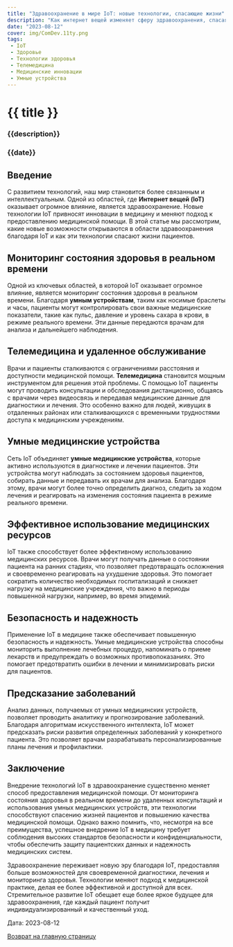 ```yaml
---
title: "Здравоохранение в мире IoT: новые технологии, спасающие жизни"
description: "Как интернет вещей изменяет сферу здравоохранения, спасая жизни пациентов и улучшая качество медицинской помощи."
date: "2023-08-12"
cover: img/ComDev.11ty.png
tags:
 - IoT
 - Здоровье
 - Технологии здоровья
 - Телемедицина
 - Медицинские инновации
 - Умные устройства
---
```

# {{ title }}
### {{description}}
### {{date}}

## Введение

С развитием технологий, наш мир становится более связанным и интеллектуальным. Одной из областей, где **Интернет вещей (IoT)** оказывает огромное влияние, является здравоохранение. Новые технологии IoT привносят инновации в медицину и меняют подход к предоставлению медицинской помощи. В этой статье мы рассмотрим, какие новые возможности открываются в области здравоохранения благодаря IoT и как эти технологии спасают жизни пациентов.

## Мониторинг состояния здоровья в реальном времени

Одной из ключевых областей, в которой IoT оказывает огромное влияние, является мониторинг состояния здоровья в реальном времени. Благодаря **умным устройствам**, таким как носимые браслеты и часы, пациенты могут контролировать свои важные медицинские показатели, такие как пульс, давление и уровень сахара в крови, в режиме реального времени. Эти данные передаются врачам для анализа и дальнейшего наблюдения.

## Телемедицина и удаленное обслуживание

Врачи и пациенты сталкиваются с ограничениями расстояния и доступности медицинской помощи. **Телемедицина** становится мощным инструментом для решения этой проблемы. С помощью IoT пациенты могут проводить консультации и обследования дистанционно, общаясь с врачами через видеосвязь и передавая медицинские данные для диагностики и лечения. Это особенно важно для людей, живущих в отдаленных районах или сталкивающихся с временными трудностями доступа к медицинским учреждениям.

## Умные медицинские устройства

Сеть IoT объединяет **умные медицинские устройства**, которые активно используются в диагностике и лечении пациентов. Эти устройства могут наблюдать за состоянием здоровья пациентов, собирать данные и передавать их врачам для анализа. Благодаря этому, врачи могут более точно определить диагноз, следить за ходом лечения и реагировать на изменения состояния пациента в режиме реального времени.

## Эффективное использование медицинских ресурсов

IoT также способствует более эффективному использованию медицинских ресурсов. Врачи могут получать данные о состоянии пациента на ранних стадиях, что позволяет предотвращать осложнения и своевременно реагировать на ухудшение здоровья. Это помогает сократить количество необходимых госпитализаций и снижает нагрузку на медицинские учреждения, что важно в периоды повышенной нагрузки, например, во время эпидемий.

## Безопасность и надежность

Применение IoT в медицине также обеспечивает повышенную безопасность и надежность. Умные медицинские устройства способны мониторить выполнение лечебных процедур, напоминать о приеме лекарств и предупреждать о возможных противопоказаниях. Это помогает предотвратить ошибки в лечении и минимизировать риски для пациентов.

## Предсказание заболеваний

Анализ данных, получаемых от умных медицинских устройств, позволяет проводить аналитику и прогнозирование заболеваний. Благодаря алгоритмам искусственного интеллекта, IoT может предсказать риски развития определенных заболеваний у конкретного пациента. Это позволяет врачам разрабатывать персонализированные планы лечения и профилактики.

## Заключение

Внедрение технологий IoT в здравоохранение существенно меняет способ предоставления медицинской помощи. От мониторинга состояния здоровья в реальном времени до удаленных консультаций и использования умных медицинских устройств, эти технологии способствуют спасению жизней пациентов и повышению качества медицинской помощи. Однако важно помнить, что, несмотря на все преимущества, успешное внедрение IoT в медицину требует соблюдения высоких стандартов безопасности и конфиденциальности, чтобы обеспечить защиту пациентских данных и надежность медицинских систем.

Здравоохранение переживает новую эру благодаря IoT, предоставляя больше возможностей для своевременной диагностики, лечения и мониторинга здоровья. Технологии меняют подход к медицинской практике, делая ее более эффективной и доступной для всех. Стремительное развитие IoT обещает еще более яркое будущее для здравоохранения, где каждый пациент получит индивидуализированный и качественный уход.

Дата: 2023-08-12

[Возврат на главную страницу](/)